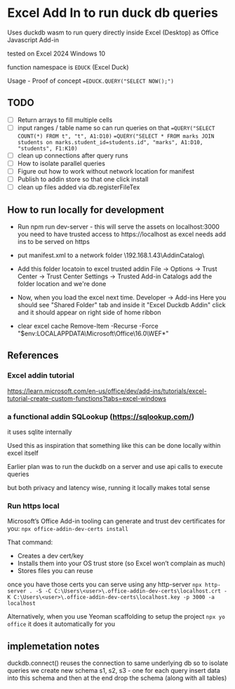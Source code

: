 # Excel Add In to run duck db queries

Uses duckdb wasm to run query directly inside Excel (Desktop)
    as Office Javascript Add-in


tested on Excel 2024 Windows 10

function namespace is `EDUCK` (Excel Duck)

Usage - Proof of concept
`=EDUCK.QUERY("SELECT NOW();")`

## TODO
- [ ] Return arrays to fill multiple cells
- [ ] input ranges / table name so can run queries on that
    `=QUERY("SELECT COUNT(*) FROM t", "t", A1:D10)`
    `=QUERY("SELECT * FROM marks JOIN students on marks.student_id=students.id", "marks", A1:D10, "students", F1:K10)`
- [ ] clean up connections after query runs
- [ ] How to isolate parallel queries
- [ ] Figure out how to work without network location for manifest
- [ ] Publish to addin store so that one click install
- [ ] clean up files added via db.registerFileTex

## How to run locally for development
- Run npm run dev-server - this will serve the assets on localhost:3000
    you need to have trusted access to https://localhost
    as excel needs add ins to be served on https

- put manifest.xml to a network folder \\192.168.1.43\AddinCatalog\

- Add this folder locatoin to excel trusted addin
    File -> Options -> Trust Center -> Trust Center Settings -> Trusted Add-in Catalogs
    add the folder location and we're done

- Now, when you load the excel next time.
    Developer -> Add-ins 
    Here you should see "Shared Folder" tab
    and inside it "Excel Duckdb Addin"
    click and it should appear on right side of home ribbon

- clear excel cache
    Remove-Item -Recurse -Force "$env:LOCALAPPDATA\Microsoft\Office\16.0\WEF\*"

## References
### Excel addin tutorial
https://learn.microsoft.com/en-us/office/dev/add-ins/tutorials/excel-tutorial-create-custom-functions?tabs=excel-windows

### a functional addin SQLookup (https://sqlookup.com/)
it uses sqlite internally

Used this as inspiration that something 
like this can be done locally within excel itself

Earlier plan was to run the duckdb on a server 
and use api calls to execute queries

but both privacy and latency wise, running it locally makes
total sense

### Run https local

Microsoft’s Office Add-in tooling can generate and trust dev certificates for you:
`npx office-addin-dev-certs install`

That command:
- Creates a dev cert/key
- Installs them into your OS trust store (so Excel won’t complain as much)
- Stores files you can reuse

once you have those certs you can serve using any http-server
`npx http-server . -S -C C:\Users\<user>\.office-addin-dev-certs\localhost.crt -K C:\Users\<user>\.office-addin-dev-certs\localhost.key -p 3000 -a localhost`

Alternatively, when you use Yeoman scaffolding to setup the project
`npx yo office`
it does it automatically for you

## implemetation notes
duckdb.connect() reuses the connection to same underlying db
so to isolate queries
we create new schema s1, s2, s3 - one for each query
insert data into this schema
and then at the end drop the schema (along with all tables)


